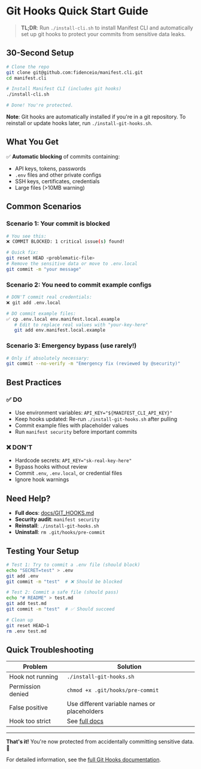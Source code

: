 # Git Hooks Quick Start Guide

> **TL;DR**: Run `./install-cli.sh` to install Manifest CLI and automatically set up git hooks to protect your commits from sensitive data leaks.

## 30-Second Setup

```bash
# Clone the repo
git clone git@github.com:fidenceio/manifest.cli.git
cd manifest.cli

# Install Manifest CLI (includes git hooks)
./install-cli.sh

# Done! You're protected.
```

**Note**: Git hooks are automatically installed if you're in a git repository. To reinstall or update hooks later, run `./install-git-hooks.sh`.

## What You Get

✅ **Automatic blocking** of commits containing:
- API keys, tokens, passwords
- `.env` files and other private configs
- SSH keys, certificates, credentials
- Large files (>10MB warning)

## Common Scenarios

### Scenario 1: Your commit is blocked

```bash
# You see this:
❌ COMMIT BLOCKED: 1 critical issue(s) found!

# Quick fix:
git reset HEAD <problematic-file>
# Remove the sensitive data or move to .env.local
git commit -m "your message"
```

### Scenario 2: You need to commit example configs

```bash
# DON'T commit real credentials:
❌ git add .env.local

# DO commit example files:
✅ cp .env.local env.manifest.local.example
   # Edit to replace real values with "your-key-here"
   git add env.manifest.local.example
```

### Scenario 3: Emergency bypass (use rarely!)

```bash
# Only if absolutely necessary:
git commit --no-verify -m "Emergency fix (reviewed by @security)"
```

## Best Practices

### ✅ DO

- Use environment variables: `API_KEY="${MANIFEST_CLI_API_KEY}"`
- Keep hooks updated: Re-run `./install-git-hooks.sh` after pulling
- Commit example files with placeholder values
- Run `manifest security` before important commits

### ❌ DON'T

- Hardcode secrets: `API_KEY="sk-real-key-here"`
- Bypass hooks without review
- Commit `.env`, `.env.local`, or credential files
- Ignore hook warnings

## Need Help?

- **Full docs**: [docs/GIT_HOOKS.md](GIT_HOOKS.md)
- **Security audit**: `manifest security`
- **Reinstall**: `./install-git-hooks.sh`
- **Uninstall**: `rm .git/hooks/pre-commit`

## Testing Your Setup

```bash
# Test 1: Try to commit a .env file (should block)
echo "SECRET=test" > .env
git add .env
git commit -m "test"  # ❌ Should be blocked

# Test 2: Commit a safe file (should pass)
echo "# README" > test.md
git add test.md
git commit -m "test"  # ✅ Should succeed

# Clean up
git reset HEAD~1
rm .env test.md
```

## Quick Troubleshooting

| Problem | Solution |
|---------|----------|
| Hook not running | `./install-git-hooks.sh` |
| Permission denied | `chmod +x .git/hooks/pre-commit` |
| False positive | Use different variable names or placeholders |
| Hook too strict | See [full docs](GIT_HOOKS.md#handling-blocked-commits) |

---

**That's it!** You're now protected from accidentally committing sensitive data. 🎉

For detailed information, see the [full Git Hooks documentation](GIT_HOOKS.md).
